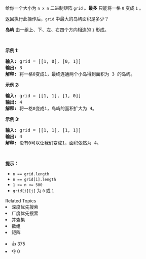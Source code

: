 <p>给你一个大小为 <code>n x n</code> 二进制矩阵 <code>grid</code> 。<strong>最多</strong> 只能将一格&nbsp;<code>0</code> 变成&nbsp;<code>1</code> 。</p>

<p>返回执行此操作后，<code>grid</code> 中最大的岛屿面积是多少？</p>

<p><strong>岛屿</strong> 由一组上、下、左、右四个方向相连的&nbsp;<code>1</code> 形成。</p>

<p>&nbsp;</p>

<p><strong>示例 1:</strong></p>

<pre>
<strong>输入: </strong>grid = [[1, 0], [0, 1]]
<strong>输出:</strong> 3
<strong>解释:</strong> 将一格0变成1，最终连通两个小岛得到面积为 3 的岛屿。
</pre>

<p><strong>示例 2:</strong></p>

<pre>
<strong>输入: </strong>grid =<strong> </strong>[[1, 1], [1, 0]]
<strong>输出:</strong> 4
<strong>解释:</strong> 将一格0变成1，岛屿的面积扩大为 4。</pre>

<p><strong>示例 3:</strong></p>

<pre>
<strong>输入: </strong>grid = [[1, 1], [1, 1]]
<strong>输出:</strong> 4
<strong>解释:</strong> 没有0可以让我们变成1，面积依然为 4。</pre>

<p>&nbsp;</p>

<p><strong>提示：</strong></p>

<ul> 
 <li><code>n == grid.length</code></li> 
 <li><code>n == grid[i].length</code></li> 
 <li><code>1 &lt;= n &lt;= 500</code></li> 
 <li><code>grid[i][j]</code> 为 <code>0</code> 或 <code>1</code></li> 
</ul>

<div><div>Related Topics</div><div><li>深度优先搜索</li><li>广度优先搜索</li><li>并查集</li><li>数组</li><li>矩阵</li></div></div><br><div><li>👍 375</li><li>👎 0</li></div>